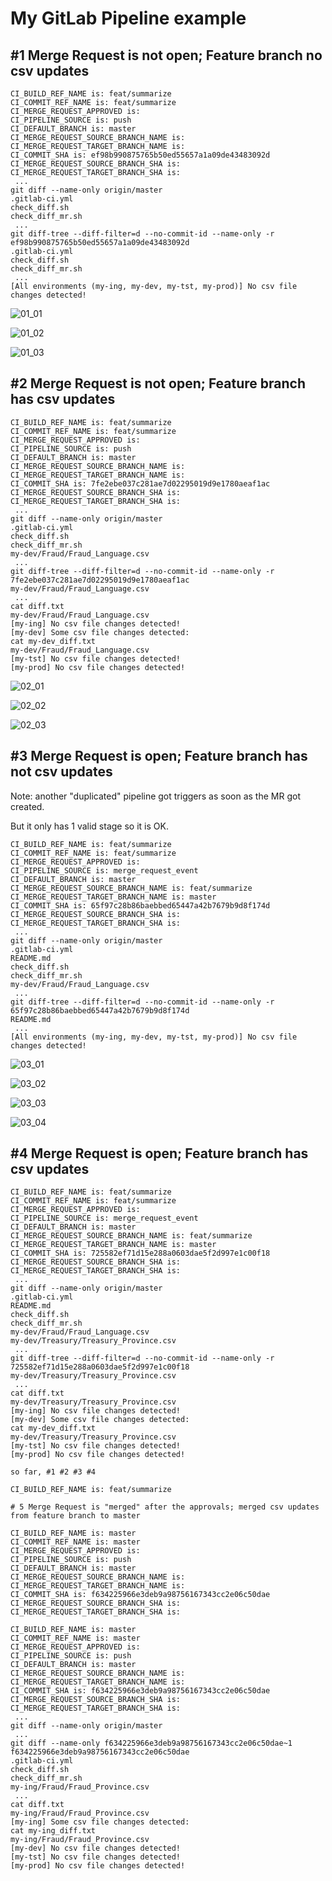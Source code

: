 # My GitLab Pipeline example

## #1 Merge Request is not open; Feature branch no csv updates

```dos
CI_BUILD_REF_NAME is: feat/summarize
CI_COMMIT_REF_NAME is: feat/summarize
CI_MERGE_REQUEST_APPROVED is:
CI_PIPELINE_SOURCE is: push
CI_DEFAULT_BRANCH is: master
CI_MERGE_REQUEST_SOURCE_BRANCH_NAME is:
CI_MERGE_REQUEST_TARGET_BRANCH_NAME is:
CI_COMMIT_SHA is: ef98b990875765b50ed55657a1a09de43483092d
CI_MERGE_REQUEST_SOURCE_BRANCH_SHA is:
CI_MERGE_REQUEST_TARGET_BRANCH_SHA is:
 ...
git diff --name-only origin/master
.gitlab-ci.yml
check_diff.sh
check_diff_mr.sh
 ...
git diff-tree --diff-filter=d --no-commit-id --name-only -r ef98b990875765b50ed55657a1a09de43483092d
.gitlab-ci.yml
check_diff.sh
check_diff_mr.sh
 ...
[All environments (my-ing, my-dev, my-tst, my-prod)] No csv file changes detected!
```

![01_01](image/a_gl_pipe_example/01_01.png)

![01_02](image/a_gl_pipe_example/01_02.png)

![01_03](image/a_gl_pipe_example/01_03.png)

## #2 Merge Request is not open; Feature branch has csv updates

```dos
CI_BUILD_REF_NAME is: feat/summarize
CI_COMMIT_REF_NAME is: feat/summarize
CI_MERGE_REQUEST_APPROVED is:
CI_PIPELINE_SOURCE is: push
CI_DEFAULT_BRANCH is: master
CI_MERGE_REQUEST_SOURCE_BRANCH_NAME is:
CI_MERGE_REQUEST_TARGET_BRANCH_NAME is:
CI_COMMIT_SHA is: 7fe2ebe037c281ae7d02295019d9e1780aeaf1ac
CI_MERGE_REQUEST_SOURCE_BRANCH_SHA is:
CI_MERGE_REQUEST_TARGET_BRANCH_SHA is:
 ...
git diff --name-only origin/master
.gitlab-ci.yml
check_diff.sh
check_diff_mr.sh
my-dev/Fraud/Fraud_Language.csv
 ...
git diff-tree --diff-filter=d --no-commit-id --name-only -r 7fe2ebe037c281ae7d02295019d9e1780aeaf1ac
my-dev/Fraud/Fraud_Language.csv
 ...
cat diff.txt
my-dev/Fraud/Fraud_Language.csv
[my-ing] No csv file changes detected!
[my-dev] Some csv file changes detected:
cat my-dev_diff.txt
my-dev/Fraud/Fraud_Language.csv
[my-tst] No csv file changes detected!
[my-prod] No csv file changes detected!
```

![02_01](image/a_gl_pipe_example/02_01.png)

![02_02](image/a_gl_pipe_example/02_02.png)

![02_03](image/a_gl_pipe_example/02_03.png)

## #3 Merge Request is open; Feature branch has not csv updates

Note: another "duplicated" pipeline got triggers as soon as the MR got created.

But it only has 1 valid stage so it is OK.

```dos
CI_BUILD_REF_NAME is: feat/summarize
CI_COMMIT_REF_NAME is: feat/summarize
CI_MERGE_REQUEST_APPROVED is:
CI_PIPELINE_SOURCE is: merge_request_event
CI_DEFAULT_BRANCH is: master
CI_MERGE_REQUEST_SOURCE_BRANCH_NAME is: feat/summarize
CI_MERGE_REQUEST_TARGET_BRANCH_NAME is: master
CI_COMMIT_SHA is: 65f97c28b86baebbed65447a42b7679b9d8f174d
CI_MERGE_REQUEST_SOURCE_BRANCH_SHA is:
CI_MERGE_REQUEST_TARGET_BRANCH_SHA is:
 ...
git diff --name-only origin/master
.gitlab-ci.yml
README.md
check_diff.sh
check_diff_mr.sh
my-dev/Fraud/Fraud_Language.csv
 ...
git diff-tree --diff-filter=d --no-commit-id --name-only -r 65f97c28b86baebbed65447a42b7679b9d8f174d
README.md
 ...
[All environments (my-ing, my-dev, my-tst, my-prod)] No csv file changes detected!
```

![03_01](image/a_gl_pipe_example/03_01.png)

![03_02](image/a_gl_pipe_example/03_02.png)

![03_03](image/a_gl_pipe_example/03_03.png)

![03_04](image/a_gl_pipe_example/03_04.png)

## #4 Merge Request is open; Feature branch has csv updates

```dos
CI_BUILD_REF_NAME is: feat/summarize
CI_COMMIT_REF_NAME is: feat/summarize
CI_MERGE_REQUEST_APPROVED is:
CI_PIPELINE_SOURCE is: merge_request_event
CI_DEFAULT_BRANCH is: master
CI_MERGE_REQUEST_SOURCE_BRANCH_NAME is: feat/summarize
CI_MERGE_REQUEST_TARGET_BRANCH_NAME is: master
CI_COMMIT_SHA is: 725582ef71d15e288a0603dae5f2d997e1c00f18
CI_MERGE_REQUEST_SOURCE_BRANCH_SHA is:
CI_MERGE_REQUEST_TARGET_BRANCH_SHA is:
 ...
git diff --name-only origin/master
.gitlab-ci.yml
README.md
check_diff.sh
check_diff_mr.sh
my-dev/Fraud/Fraud_Language.csv
my-dev/Treasury/Treasury_Province.csv
 ...
git diff-tree --diff-filter=d --no-commit-id --name-only -r 725582ef71d15e288a0603dae5f2d997e1c00f18
my-dev/Treasury/Treasury_Province.csv
 ...
cat diff.txt
my-dev/Treasury/Treasury_Province.csv
[my-ing] No csv file changes detected!
[my-dev] Some csv file changes detected:
cat my-dev_diff.txt
my-dev/Treasury/Treasury_Province.csv
[my-tst] No csv file changes detected!
[my-prod] No csv file changes detected!

so far, #1 #2 #3 #4

CI_BUILD_REF_NAME is: feat/summarize

# 5 Merge Request is "merged" after the approvals; merged csv updates from feature branch to master

CI_BUILD_REF_NAME is: master
CI_COMMIT_REF_NAME is: master
CI_MERGE_REQUEST_APPROVED is:
CI_PIPELINE_SOURCE is: push
CI_DEFAULT_BRANCH is: master
CI_MERGE_REQUEST_SOURCE_BRANCH_NAME is:
CI_MERGE_REQUEST_TARGET_BRANCH_NAME is:
CI_COMMIT_SHA is: f634225966e3deb9a98756167343cc2e06c50dae
CI_MERGE_REQUEST_SOURCE_BRANCH_SHA is:
CI_MERGE_REQUEST_TARGET_BRANCH_SHA is:

CI_BUILD_REF_NAME is: master
CI_COMMIT_REF_NAME is: master
CI_MERGE_REQUEST_APPROVED is:
CI_PIPELINE_SOURCE is: push
CI_DEFAULT_BRANCH is: master
CI_MERGE_REQUEST_SOURCE_BRANCH_NAME is:
CI_MERGE_REQUEST_TARGET_BRANCH_NAME is:
CI_COMMIT_SHA is: f634225966e3deb9a98756167343cc2e06c50dae
CI_MERGE_REQUEST_SOURCE_BRANCH_SHA is:
CI_MERGE_REQUEST_TARGET_BRANCH_SHA is:
 ...
git diff --name-only origin/master
 ...
git diff --name-only f634225966e3deb9a98756167343cc2e06c50dae~1 f634225966e3deb9a98756167343cc2e06c50dae
.gitlab-ci.yml
check_diff.sh
check_diff_mr.sh
my-ing/Fraud/Fraud_Province.csv
 ...
cat diff.txt
my-ing/Fraud/Fraud_Province.csv
[my-ing] Some csv file changes detected:
cat my-ing_diff.txt
my-ing/Fraud/Fraud_Province.csv
[my-dev] No csv file changes detected!
[my-tst] No csv file changes detected!
[my-prod] No csv file changes detected!
```
